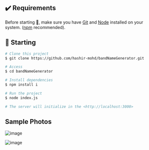 ## :heavy_check_mark: Requirements ##

Before starting :checkered_flag:, make sure you have [Git](https://git-scm.com) and [Node](https://nodejs.org/en/) installed on your system. ([npm](https://www.npmjs.com/) recommended).

## :checkered_flag: Starting ##

```bash
# Clone this project
$ git clone https://github.com/hashir-mohd/bandNameGenerator.git

# Access
$ cd bandNameGenerator

# Install dependencies
$ npm install i

# Run the project
$ node index.js

# The server will initialize in the <http://localhost:3000>
```

## Sample Photos
![image](https://github.com/hashir-mohd/bandNameGenerator/assets/142725430/1e000359-3446-44fb-a848-52a92cf6657d)

![image](https://github.com/hashir-mohd/bandNameGenerator/assets/142725430/b51dcada-e983-40d2-9aba-e22d79577037)

